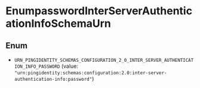 

# EnumpasswordInterServerAuthenticationInfoSchemaUrn

## Enum


* `URN_PINGIDENTITY_SCHEMAS_CONFIGURATION_2_0_INTER_SERVER_AUTHENTICATION_INFO_PASSWORD` (value: `"urn:pingidentity:schemas:configuration:2.0:inter-server-authentication-info:password"`)




